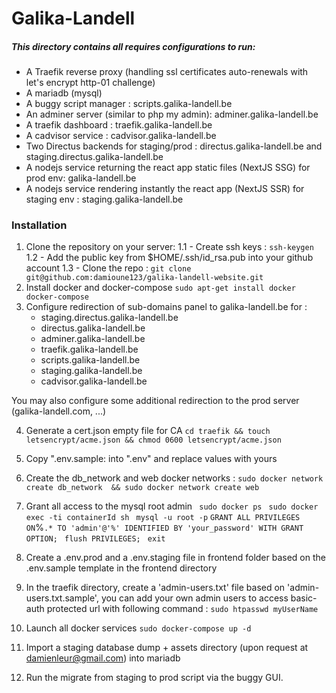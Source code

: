 # Galika-Landell
##### This directory contains all requires configurations to run:
 - A Traefik reverse proxy (handling ssl certificates auto-renewals with let's encrypt http-01 challenge)
 - A mariadb (mysql)
 - A buggy script manager : scripts.galika-landell.be
 - An adminer server (similar to php my admin): adminer.galika-landell.be
 - A traefik dashboard : traefik.galika-landell.be
 - A cadvisor service : cadvisor.galika-landell.be
 - Two Directus backends for staging/prod : directus.galika-landell.be and staging.directus.galika-landell.be
 - A nodejs service returning the react app static files (NextJS SSG) for prod env: galika-landell.be
 - A nodejs service rendering instantly the react app (NextJS SSR) for staging env : staging.galika-landell.be
 
 ### Installation
1. Clone the repository on your server:
    1.1 - Create ssh keys : `ssh-keygen`
    1.2 - Add the public key from $HOME/.ssh/id_rsa.pub into your github account
    1.3 - Clone the repo : `git clone git@github.com:damioune123/galika-landell-website.git`
2. Install docker and docker-compose 
`sudo apt-get install docker docker-compose `
3. Configure redirection of sub-domains panel to galika-landell.be for :
      - staging.directus.galika-landell.be
      - directus.galika-landell.be
      - adminer.galika-landell.be
      - traefik.galika-landell.be
      - scripts.galika-landell.be
      - staging.galika-landell.be
      - cadvisor.galika-landell.be
  
  You may also configure some additional redirection to the prod server (galika-landell.com, ...)

4. Generate a cert.json empty file for CA 
 `cd traefik && touch letsencrypt/acme.json && chmod 0600 letsencrypt/acme.json`

5. Copy ".env.sample:  into ".env" and replace values with yours
6. Create the db_network and web docker networks :
 `sudo docker network create db_network  && sudo docker network create web`
7. Grant all access to the mysql root admin
` sudo docker ps`
` sudo docker exec -ti containerId sh`
` mysql -u root -p`
` GRANT ALL PRIVILEGES ON `%`.* TO 'admin'@'%' IDENTIFIED BY 'your_password' WITH GRANT OPTION;`
` flush PRIVILEGES;`
` exit`
8. Create a .env.prod and a .env.staging file in frontend folder based on the .env.sample template in the frontend directory
9. In the traefik directory, create a 'admin-users.txt' file based on 'admin-users.txt.sample', you can add your own admin users to access basic-auth protected url with following command :
 `sudo htpasswd myUserName`
10. Launch all docker services
 `sudo docker-compose up -d `
11. Import a staging database dump + assets directory (upon request at damienleur@gmail.com) into mariadb
12. Run the migrate from staging to prod script via the buggy GUI.
